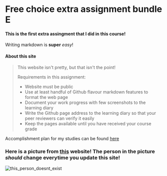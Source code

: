 # Free choice extra assignment bundle E

#### This is the first extra assingment that I did in this course!

Writing markdown is **super** *easy*!

#### About this site
> This website isn't pretty, but that isn't the point!
>
> Requirements in this assignment:
> - Website must be public
> - Use at least handful of Github flavour markdown features to format the web page
> - Document your work progress with few screenshots to the learning diary
> - Write the Github page address to the learning diary so that your peer reviewers can verify it easily
> - Keep the pages available until you have received your course grade

Accomplishment plan for my studies can be found [here](https://opetussuunnitelmat.oamk.fi/68096/fi/68089/68157/1200?lang=en)

### Here is a picture from [this](https://thispersondoesnotexist.com/) website! The person in the picture *should* change everytime you update this site!
![this_person_doesnt_exist](https://thispersondoesnotexist.com/ "this person doesn't exist")

